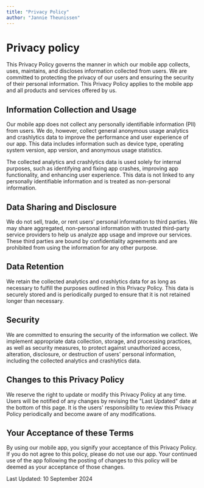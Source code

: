 ```yaml
---
title: "Privacy Policy"
author: "Jannie Theunissen"
---
```


# Privacy policy

This Privacy Policy governs the manner in which our mobile app collects, uses, maintains, and discloses information collected from users. We are committed to protecting the privacy of our users and ensuring the security of their personal information. This Privacy Policy applies to the mobile app and all products and services offered by us.

## Information Collection and Usage

Our mobile app does not collect any personally identifiable information (PII) from users. We do, however, collect general anonymous usage analytics and crashlytics data to improve the performance and user experience of our app. This data includes information such as device type, operating system version, app version, and anonymous usage statistics.

The collected analytics and crashlytics data is used solely for internal purposes, such as identifying and fixing app crashes, improving app functionality, and enhancing user experience. This data is not linked to any personally identifiable information and is treated as non-personal information.

## Data Sharing and Disclosure

We do not sell, trade, or rent users' personal information to third parties. We may share aggregated, non-personal information with trusted third-party service providers to help us analyze app usage and improve our services. These third parties are bound by confidentiality agreements and are prohibited from using the information for any other purpose.

## Data Retention

We retain the collected analytics and crashlytics data for as long as necessary to fulfill the purposes outlined in this Privacy Policy. This data is securely stored and is periodically purged to ensure that it is not retained longer than necessary.

## Security

We are committed to ensuring the security of the information we collect. We implement appropriate data collection, storage, and processing practices, as well as security measures, to protect against unauthorized access, alteration, disclosure, or destruction of users' personal information, including the collected analytics and crashlytics data.

## Changes to this Privacy Policy

We reserve the right to update or modify this Privacy Policy at any time. Users will be notified of any changes by revising the "Last Updated" date at the bottom of this page. It is the users' responsibility to review this Privacy Policy periodically and become aware of any modifications.

## Your Acceptance of these Terms

By using our mobile app, you signify your acceptance of this Privacy Policy. If you do not agree to this policy, please do not use our app. Your continued use of the app following the posting of changes to this policy will be deemed as your acceptance of those changes.

Last Updated: 10 September 2024
